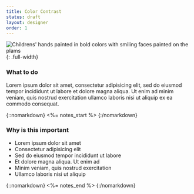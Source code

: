 ```yaml
---
title: Color Contrast
status: draft
layout: designer
order: 1
---
```


![Childrens' hands painted in bold colors with smiling faces painted on the plams](designer/happy-hands.jpg){: .full-width}

### What to do

Lorem ipsum dolor sit amet, consectetur adipisicing elit, sed do eiusmod tempor incididunt ut labore et dolore magna aliqua. Ut enim ad minim veniam, quis nostrud exercitation ullamco laboris nisi ut aliquip ex ea commodo consequat.

{::nomarkdown}
<%= notes_start %>
{:/nomarkdown}

### Why is this important

* Lorem ipsum dolor sit amet
* Consectetur adipisicing elit
* Sed do eiusmod tempor incididunt ut labore
* Et dolore magna aliqua. Ut enim ad
* Minim veniam, quis nostrud exercitation
* Ullamco laboris nisi ut aliquip

{::nomarkdown}
<%= notes_end %>
{:/nomarkdown}
